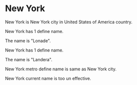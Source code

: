 # New York

New York is New York city in United States of America country.

New York has 1 define name.

The name is "Lonade".

New York has 1 define name.

The name is "Landera".

New York metro define name is same as New York city.

New York current name is too un effective.